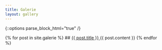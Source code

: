 ```yaml
---
title: Galerie
layout: gallery
---
```


{::options parse_block_html="true" /}
<div class="gallery lightbox">
{% for post in site.galerie %}   
## <a href="{{ post.url }}">  {{ post.title }} </a>
{{ post.content }}
{% endfor %}
</div>
